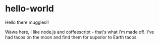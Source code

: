 # hello-world

Hello there muggles!!

Wawa here, i like node.js and coffeescript - that's what i'm made of!.
i've had tacos on the moon and find them for superior to Earth tacos.
